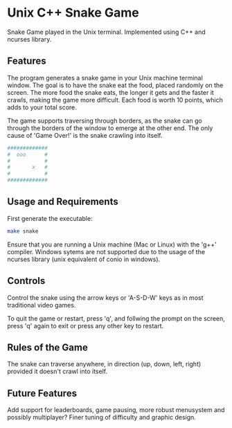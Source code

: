 # Unix C++ Snake Game
Snake Game played in the Unix terminal. Implemented using C++ and ncurses library. 

## Features
The program generates a snake game in your Unix machine terminal window. The goal is to have the snake eat the food, placed randomly on the screen. The more food the snake eats, the longer it gets and the faster it crawls, making the game more difficult. Each food is worth 10 points, which adds to your total score.

The game supports traversing through borders, as the snake can go through the borders of the window to emerge at the other end. The only cause of 'Game Over!' is the snake crawling into itself.

```sh
#############
#  ooo      #
#           #
#       x   #
#           #
#############
```

## Usage and Requirements
First generate the executable:
```sh
make snake
```
Ensure that you are running a Unix machine (Mac or Linux) with the 'g++' compiler. Windows sytems are not supported due to the usage of the ncurses library (unix equivalent of conio in windows).

## Controls
Control the snake using the arrow keys or 'A-S-D-W' keys as in most traditional video games. 

To quit the game or restart, press 'q', and follwing the prompt on the screen, press 'q' again to exit or press any other key to restart.

## Rules of the Game
The snake can traverse anywhere, in direction (up, down, left, right) provided it doesn't crawl into itself.

## Future Features
Add support for leaderboards, game pausing, more robust menusystem and possibly multiplayer? Finer tuning of difficulty and graphic design.


